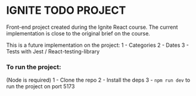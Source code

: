 # IGNITE TODO PROJECT

Front-end project created during the Ignite React course. The current implementation is close to the original brief on the course.

This is a future implementation on the project:
1 - Categories
2 - Dates
3 - Tests with Jest / React-testing-library

### To run the project:

(Node is required)
1 - Clone the repo
2 - Install the deps
3 - `npm run dev` to run the project on port 5173
